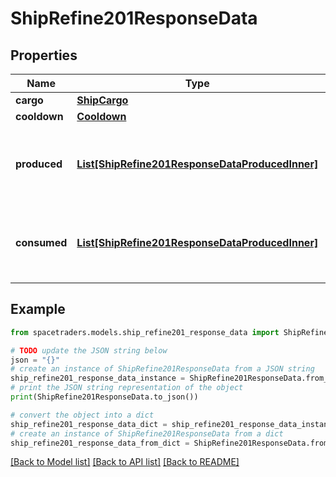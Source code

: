 # ShipRefine201ResponseData


## Properties

Name | Type | Description | Notes
------------ | ------------- | ------------- | -------------
**cargo** | [**ShipCargo**](ShipCargo.md) |  | 
**cooldown** | [**Cooldown**](Cooldown.md) |  | 
**produced** | [**List[ShipRefine201ResponseDataProducedInner]**](ShipRefine201ResponseDataProducedInner.md) | Goods that were produced by this refining process. | 
**consumed** | [**List[ShipRefine201ResponseDataProducedInner]**](ShipRefine201ResponseDataProducedInner.md) | Goods that were consumed during this refining process. | 

## Example

```python
from spacetraders.models.ship_refine201_response_data import ShipRefine201ResponseData

# TODO update the JSON string below
json = "{}"
# create an instance of ShipRefine201ResponseData from a JSON string
ship_refine201_response_data_instance = ShipRefine201ResponseData.from_json(json)
# print the JSON string representation of the object
print(ShipRefine201ResponseData.to_json())

# convert the object into a dict
ship_refine201_response_data_dict = ship_refine201_response_data_instance.to_dict()
# create an instance of ShipRefine201ResponseData from a dict
ship_refine201_response_data_from_dict = ShipRefine201ResponseData.from_dict(ship_refine201_response_data_dict)
```
[[Back to Model list]](../README.md#documentation-for-models) [[Back to API list]](../README.md#documentation-for-api-endpoints) [[Back to README]](../README.md)


